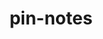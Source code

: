 ---
layout: repo
title: pin-notes

account: ben7th
desc:
created:
updated:
last-commit:
type:
alternative:

skills:
threads: false
design-usage:
---